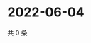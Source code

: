 # 2022-06-04

共 0 条

<!-- BEGIN WEIBO -->
<!-- 最后更新时间 Sat Jun 04 2022 13:11:22 GMT+0800 (China Standard Time) -->

<!-- END WEIBO -->

